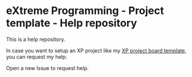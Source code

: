 # eXtreme Programming - Project template - Help repository

This is a help repository.

In case you want to setup an XP project like my [XP project board template](https://github.com/users/Whoeza/projects/7), you can request my help.

Open a new Issue to request help.
